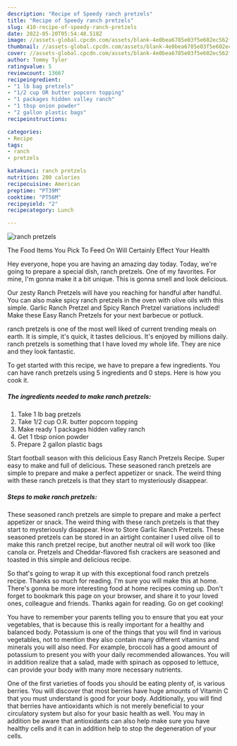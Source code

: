 ```yaml
---
description: "Recipe of Speedy ranch pretzels"
title: "Recipe of Speedy ranch pretzels"
slug: 410-recipe-of-speedy-ranch-pretzels
date: 2022-05-20T05:54:48.518Z
image: //assets-global.cpcdn.com/assets/blank-4e0bea6785e03f5e602ec562f230caae08da540cada707380b4fe1bbebba43da.png
thumbnail: //assets-global.cpcdn.com/assets/blank-4e0bea6785e03f5e602ec562f230caae08da540cada707380b4fe1bbebba43da.png
cover: //assets-global.cpcdn.com/assets/blank-4e0bea6785e03f5e602ec562f230caae08da540cada707380b4fe1bbebba43da.png
author: Tommy Tyler
ratingvalue: 5
reviewcount: 13667
recipeingredient:
- "1 lb bag pretzels"
- "1/2 cup OR butter popcorn topping"
- "1 packages hidden valley ranch"
- "1 tbsp onion powder"
- "2 gallon plastic bags"
recipeinstructions:

categories:
- Recipe
tags:
- ranch
- pretzels

katakunci: ranch pretzels 
nutrition: 200 calories
recipecuisine: American
preptime: "PT39M"
cooktime: "PT56M"
recipeyield: "2"
recipecategory: Lunch

---
```



![ranch pretzels](//assets-global.cpcdn.com/assets/blank-4e0bea6785e03f5e602ec562f230caae08da540cada707380b4fe1bbebba43da.png)

The Food Items You Pick To Feed On Will Certainly Effect Your Health

Hey everyone, hope you are having an amazing day today. Today, we're going to prepare a special dish, ranch pretzels. One of my favorites. For mine, I'm gonna make it a bit unique. This is gonna smell and look delicious.

Our zesty Ranch Pretzels will have you reaching for handful after handful. You can also make spicy ranch pretzels in the oven with olive oils with this simple. Garlic Ranch Pretzel and Spicy Ranch Pretzel variations included! Make these Easy Ranch Pretzels for your next barbecue or potluck.

ranch pretzels is one of the most well liked of current trending meals on earth. It is simple, it's quick, it tastes delicious. It's enjoyed by millions daily. ranch pretzels is something that I have loved my whole life. They are nice and they look fantastic.


To get started with this recipe, we have to prepare a few ingredients. You can have ranch pretzels using 5 ingredients and 0 steps. Here is how you cook it.

<!--inarticleads1-->

##### The ingredients needed to make ranch pretzels:

1. Take 1 lb bag pretzels
1. Take 1/2 cup O.R. butter popcorn topping
1. Make ready 1 packages hidden valley ranch
1. Get 1 tbsp onion powder
1. Prepare 2 gallon plastic bags


Start football season with this delicious Easy Ranch Pretzels Recipe. Super easy to make and full of delicious. These seasoned ranch pretzels are simple to prepare and make a perfect appetizer or snack. The weird thing with these ranch pretzels is that they start to mysteriously disappear. 

<!--inarticleads2-->

##### Steps to make ranch pretzels:



These seasoned ranch pretzels are simple to prepare and make a perfect appetizer or snack. The weird thing with these ranch pretzels is that they start to mysteriously disappear. How to Store Garlic Ranch Pretzels. These seasoned pretzels can be stored in an airtight container I used olive oil to make this ranch pretzel recipe, but another neutral oil will work too (like canola or. Pretzels and Cheddar-flavored fish crackers are seasoned and toasted in this simple and delicious recipe. 

So that's going to wrap it up with this exceptional food ranch pretzels recipe. Thanks so much for reading. I'm sure you will make this at home. There's gonna be more interesting food at home recipes coming up. Don't forget to bookmark this page on your browser, and share it to your loved ones, colleague and friends. Thanks again for reading. Go on get cooking!

You have to remember your parents telling you to ensure that you eat your vegetables, that is because this is really important for a healthy and balanced body. Potassium is one of the things that you will find in various vegetables, not to mention they also contain many different vitamins and minerals you will also need. For example, broccoli has a good amount of potassium to present you with your daily recommended allowances. You will in addition realize that a salad, made with spinach as opposed to lettuce, can provide your body with many more necessary nutrients.

One of the first varieties of foods you should be eating plenty of, is various berries. You will discover that most berries have huge amounts of Vitamin C that you must understand is good for your body. Additionally, you will find that berries have antioxidants which is not merely beneficial to your circulatory system but also for your basic health as well. You may in addition be aware that antioxidants can also help make sure you have healthy cells and it can in addition help to stop the degeneration of your cells.
